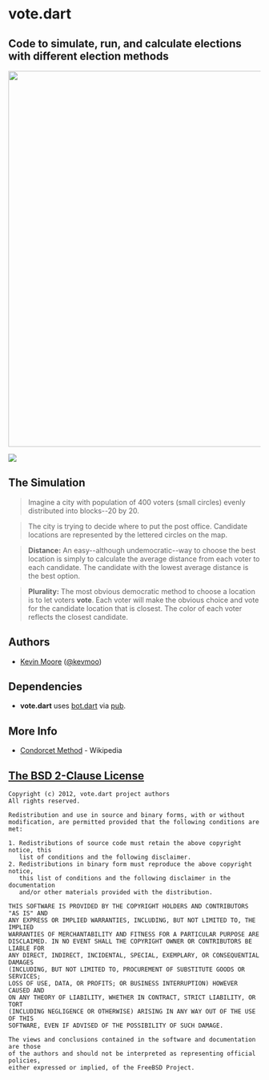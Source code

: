 # vote.dart
## Code to simulate, run, and calculate elections with different election methods

<img src="https://github.com/kevmoo/vote.dart/raw/master/vote_dart_preview.png" width='750'>

[![](https://drone.io/kevmoo/vote.dart/status.png)](https://drone.io/kevmoo/vote.dart/latest)

## The Simulation

> Imagine a city with population of 400 voters (small circles) evenly distributed into blocks--20 by 20.

> The city is trying to decide where to put the post office. Candidate locations are represented by the lettered circles on the map.

> __Distance:__ An easy--although undemocratic--way to choose the best location is simply to calculate the average distance from each voter to each candidate. The candidate with the lowest average distance is the best option.

> __Plurality:__ The most obvious democratic method to choose a location is to let voters **vote**. Each voter will make the obvious choice and vote for the candidate location that is closest. The color of each voter reflects the closest candidate.

## Authors
 * [Kevin Moore](https://github.com/kevmoo) ([@kevmoo](http://twitter.com/kevmoo))

## Dependencies
 * __vote.dart__ uses [bot.dart](https://github.com/kevmoo/bot.dart) via [pub](http://www.dartlang.org/docs/pub-package-manager/).

## More Info
 * [Condorcet Method](http://en.wikipedia.org/wiki/Condorcet_method) - Wikipedia

## [The BSD 2-Clause License](http://www.opensource.org/licenses/bsd-license.php)

    Copyright (c) 2012, vote.dart project authors
    All rights reserved.

    Redistribution and use in source and binary forms, with or without
    modification, are permitted provided that the following conditions are met:

    1. Redistributions of source code must retain the above copyright notice, this
       list of conditions and the following disclaimer.
    2. Redistributions in binary form must reproduce the above copyright notice,
       this list of conditions and the following disclaimer in the documentation
       and/or other materials provided with the distribution.

    THIS SOFTWARE IS PROVIDED BY THE COPYRIGHT HOLDERS AND CONTRIBUTORS "AS IS" AND
    ANY EXPRESS OR IMPLIED WARRANTIES, INCLUDING, BUT NOT LIMITED TO, THE IMPLIED
    WARRANTIES OF MERCHANTABILITY AND FITNESS FOR A PARTICULAR PURPOSE ARE
    DISCLAIMED. IN NO EVENT SHALL THE COPYRIGHT OWNER OR CONTRIBUTORS BE LIABLE FOR
    ANY DIRECT, INDIRECT, INCIDENTAL, SPECIAL, EXEMPLARY, OR CONSEQUENTIAL DAMAGES
    (INCLUDING, BUT NOT LIMITED TO, PROCUREMENT OF SUBSTITUTE GOODS OR SERVICES;
    LOSS OF USE, DATA, OR PROFITS; OR BUSINESS INTERRUPTION) HOWEVER CAUSED AND
    ON ANY THEORY OF LIABILITY, WHETHER IN CONTRACT, STRICT LIABILITY, OR TORT
    (INCLUDING NEGLIGENCE OR OTHERWISE) ARISING IN ANY WAY OUT OF THE USE OF THIS
    SOFTWARE, EVEN IF ADVISED OF THE POSSIBILITY OF SUCH DAMAGE.

    The views and conclusions contained in the software and documentation are those
    of the authors and should not be interpreted as representing official policies,
    either expressed or implied, of the FreeBSD Project.

